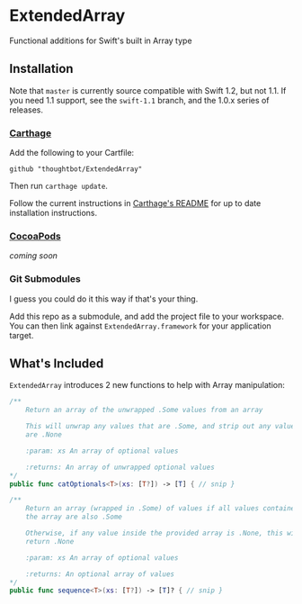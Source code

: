 # ExtendedArray #

Functional additions for Swift's built in Array type

## Installation

Note that `master` is currently source compatible with Swift 1.2, but not 1.1.
If you need 1.1 support, see the `swift-1.1` branch, and the 1.0.x series of
releases.

### [Carthage]

[Carthage]: https://github.com/Carthage/Carthage

Add the following to your Cartfile:

```
github "thoughtbot/ExtendedArray"
```

Then run `carthage update`.

Follow the current instructions in [Carthage's README][carthage-installation]
for up to date installation instructions.

[carthage-installation]: https://github.com/Carthage/Carthage#adding-frameworks-to-an-application

### [CocoaPods]

[CocoaPods]: http://cocoapods.org

_coming soon_

### Git Submodules

I guess you could do it this way if that's your thing.

Add this repo as a submodule, and add the project file to your workspace. You
can then link against `ExtendedArray.framework` for your application target.

## What's Included

`ExtendedArray` introduces 2 new functions to help with Array manipulation:

```swift
/**
    Return an array of the unwrapped .Some values from an array

    This will unwrap any values that are .Some, and strip out any values that
    are .None

    :param: xs An array of optional values

    :returns: An array of unwrapped optional values
*/
public func catOptionals<T>(xs: [T?]) -> [T] { // snip }

/**
    Return an array (wrapped in .Some) of values if all values contained by
    the array are also .Some

    Otherwise, if any value inside the provided array is .None, this will
    return .None

    :param: xs An array of optional values

    :returns: An optional array of values
*/
public func sequence<T>(xs: [T?]) -> [T]? { // snip }
```
